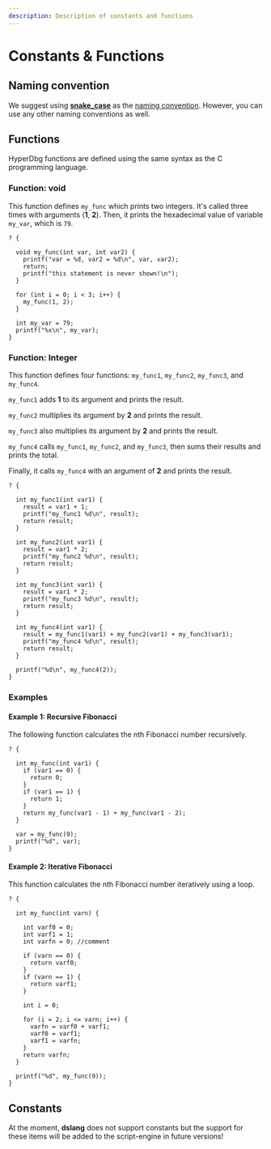 ```yaml
---
description: Description of constants and functions
---
```


# Constants & Functions

## Naming convention

We suggest using [**snake\_case**](https://en.wikipedia.org/wiki/Snake\_case) as the [naming convention](https://en.wikipedia.org/wiki/Naming\_convention\_\(programming\)). However, you can use any other naming conventions as well.

## Functions

HyperDbg functions are defined using the same syntax as the C programming language.

### Function: void

This function defines `my_func` which prints two integers. It's called three times with arguments (**1**, **2**). Then, it prints the hexadecimal value of variable `my_var`, which is `79`.

```clike
? {
    
  void my_func(int var, int var2) {
    printf("var = %d, var2 = %d\n", var, var2);
    return;
    printf("this statement is never shown!\n");
  }
  
  for (int i = 0; i < 3; i++) {
    my_func(1, 2);
  }

  int my_var = 79;
  printf("%x\n", my_var);
}
```

### Function: Integer

This function defines four functions: `my_func1`, `my_func2`, `my_func3`, and `my_func4`.

`my_func1` adds **1** to its argument and prints the result.

`my_func2` multiplies its argument by **2** and prints the result.

`my_func3` also multiplies its argument by **2** and prints the result.

`my_func4` calls `my_func1`, `my_func2`, and `my_func3`, then sums their results and prints the total.&#x20;

Finally, it calls `my_func4` with an argument of **2** and prints the result.

```clike
? {
    
  int my_func1(int var1) {
    result = var1 + 1;
    printf("my_func1 %d\n", result);
    return result;
  }
  
  int my_func2(int var1) {
    result = var1 * 2;
    printf("my_func2 %d\n", result);
    return result;
  }
  
  int my_func3(int var1) {
    result = var1 * 2;
    printf("my_func3 %d\n", result);
    return result;
  }
  
  int my_func4(int var1) {
    result = my_func1(var1) + my_func2(var1) + my_func3(var1);
    printf("my_func4 %d\n", result);
    return result;
  }

  printf("%d\n", my_func4(2));
}
```

### Examples

#### Example 1: Recursive Fibonacci

The following function calculates the nth Fibonacci number recursively.

```clike
? {

  int my_func(int var1) {
    if (var1 == 0) {
      return 0;
    }
    if (var1 == 1) {
      return 1;
    }
    return my_func(var1 - 1) + my_func(var1 - 2);
  }
  
  var = my_func(9);
  printf("%d", var);
}
```

#### Example 2: Iterative Fibonacci

This function calculates the nth Fibonacci number iteratively using a loop.

```clike
? {

  int my_func(int varn) {
      
    int varf0 = 0;
    int varf1 = 1;
    int varfn = 0; //comment

    if (varn == 0) {
      return varf0;
    }
    if (varn == 1) {
      return varf1;
    }

    int i = 0;
    
    for (i = 2; i <= varn; i++) {
      varfn = varf0 + varf1;
      varf0 = varf1;
      varf1 = varfn;
    }
    return varfn;
  }
  
  printf("%d", my_func(9));
}
```

## Constants

At the moment, **dslang** does not support constants but the support for these items will be added to the script-engine in future versions!
